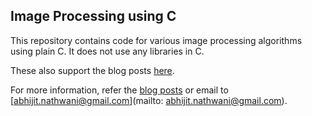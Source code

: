 ## Image Processing using C

This repository contains code for various image processing algorithms using plain C. It does not use any libraries in C. 

These also support the blog posts [here](http://abhijitnathwani.github.io/blog/).

For more information, refer the [blog posts](http://abhijitnathwani.github.io/blog/) or email to [abhijit.nathwani@gmail.com](mailto: abhijit.nathwani@gmail.com).
